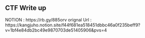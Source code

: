 
<h2>CTF Write up </h2>
NOTION : https://rb.gy/885orv
orignal Url : https://kangjuho.notion.site/f44f681ea518451dbbc46a0f235beff9?v=1bf4e84db2bc49e9870703de51405906&pvs=4
